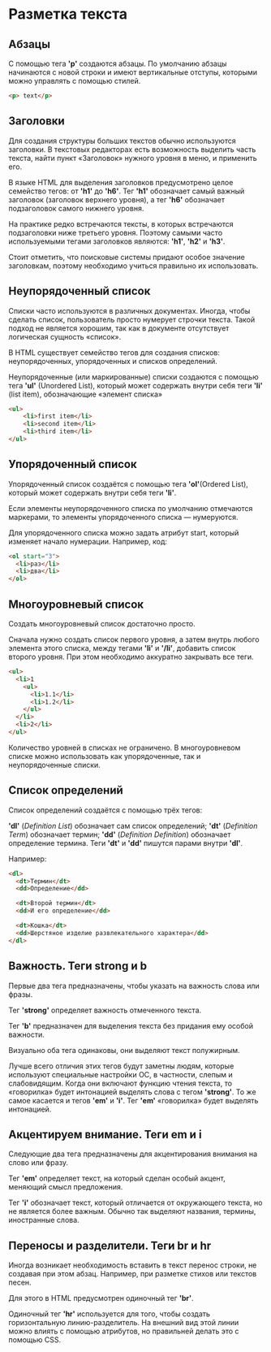 # Разметка текста

## Aбзацы

С помощью тега __'p'__ создаются абзацы. По умолчанию абзацы начинаются с новой строки и имеют вертикальные отступы, которыми можно управлять с помощью стилей.

```html
<p> text</p>
```

## Заголовки

Для создания структуры больших текстов обычно используются заголовки. В текстовых редакторах есть возможность выделить часть текста, найти пункт «Заголовок» нужного уровня в меню, и применить его.

В языке HTML для выделения заголовков предусмотрено целое семейство тегов: от __'h1'__ до __'h6'__. Тег __'h1'__ обозначает самый важный заголовок (заголовок верхнего уровня), а тег __'h6'__ обозначает подзаголовок самого нижнего уровня.

На практике редко встречаются тексты, в которых встречаются подзаголовки ниже третьего уровня. Поэтому самыми часто используемыми тегами заголовков являются: __'h1'__, __'h2'__ и __'h3'__.

Стоит отметить, что поисковые системы придают особое значение заголовкам, поэтому необходимо учиться правильно их использовать.

## Неупорядоченный список

Списки часто используются в различных документах. Иногда, чтобы сделать список, пользователь просто нумерует строчки текста. Такой подход не является хорошим, так как в документе отсутствует логическая сущность «список».

В HTML существует семейство тегов для создания списков: неупорядоченных, упорядоченных и списков определений.

Неупорядоченные (или маркированные) списки создаются с помощью тега __'ul'__ (Unordered List), который может содержать внутри себя теги __'li'__ (list item), обозначающие «элемент списка»

```html
<ul>
    <li>first item</li>
    <li>second item</li>
    <li>third item</li>
</ul>
```

## Упорядоченный список

Упорядоченный список создаётся с помощью тега __'ol'__(Ordered List), который может содержать внутри себя теги __'li'__.

Если элементы неупорядоченного списка по умолчанию отмечаются маркерами, то элементы упорядоченного списка — нумеруются.

Для упорядоченного списка можно задать атрибут start, который изменяет начало нумерации. Например, код:

```html
<ol start="3">
  <li>раз</li>
  <li>два</li>
</ol>
```

## Многоуровневый список

Создать многоуровневый список достаточно просто.

Сначала нужно создать список первого уровня, а затем внутрь любого элемента этого списка, между тегами __'li'__ и __'/li'__, добавить список второго уровня. При этом необходимо аккуратно закрывать все теги.

```html
<ul>
  <li>1
    <ul>
      <li>1.1</li>
      <li>1.2</li>
    </ul>
  </li>
  <li>2</li>
</ul>
```

Количество уровней в списках не ограничено. В многоуровневом списке можно использовать как упорядоченные, так и неупорядоченные списки.

## Список определений

Список определений создаётся с помощью трёх тегов:

__'dl'__ (*Definition List*) обозначает сам список определений;
__'dt'__ (*Definition Term*) обозначает термин;
__'dd'__ (*Definition Definition*) обозначает определение термина.
Теги __'dt'__ и __'dd'__ пишутся парами внутри __'dl'__.

Например:

```html
<dl>
  <dt>Термин</dt>
  <dd>Определение</dd>

  <dt>Второй термин</dt>
  <dd>И его определение</dd>

  <dt>Кошка</dt>
  <dd>Шерстяное изделие развлекательного характера</dd>
</dl>
```

## Важность. Теги strong и b

Первые два тега предназначены, чтобы указать на важность слова или фразы.

Тег __'strong'__ определяет важность отмеченного текста.

Тег __'b'__ предназначен для выделения текста без придания ему особой важности.

Визуально оба тега одинаковы, они выделяют текст полужирным.

Лучше всего отличия этих тегов будут заметны людям, которые используют специальные настройки ОС, в частности, слепым и слабовидящим. Когда они включают функцию чтения текста, то «говорилка» будет интонацией выделять слова с тегом __'strong'__. То же самое касается и тегов __'em'__ и __'i'__. Тег __'em'__ «говорилка» будет выделять интонацией.

## Акцентируем внимание. Теги em и i

Следующие два тега предназначены для акцентирования внимания на слово или фразу.

Тег __'em'__ определяет текст, на который сделан особый акцент, меняющий смысл предложения.

Тег __'i'__ обозначает текст, который отличается от окружающего текста, но не является более важным. Обычно так выделяют названия, термины, иностранные слова.

## Переносы и разделители. Теги br и hr

Иногда возникает необходимость вставить в текст перенос строки, не создавая при этом абзац. Например, при разметке стихов или текстов песен.

Для этого в HTML предусмотрен одиночный тег __'br'__.

Одиночный тег __'hr'__ используется для того, чтобы создать горизонтальную линию-разделитель. На внешний вид этой линии можно влиять с помощью атрибутов, но правильней делать это с помощью CSS.